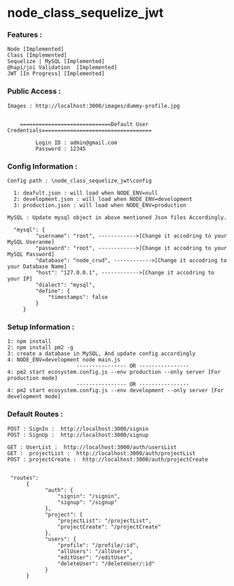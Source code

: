 # node_class_sequelize_jwt

### Features :
    Node [Implemented]
    Class [Implemented]
    Sequelize | MySQL [Implemented]
    @hapi/joi Validation  [Implemented]
    JWT [In Progress] [Implemented]

### Public Access :  
    Images : http://localhost:3000/images/dummy-profile.jpg
    
        
        =============================Default User Credentials===================================
            
             Login ID : admin@gmail.com
             Password : 12345

    
### Config Information :
    Config path : \node_class_sequelize_jwt\config
      
      1: deafult.json : will load when NODE_ENV=null
      2: development.json : will load when NODE_ENV=development
      3: production.json : will load when NODE_ENV=production
        
    MySQL : Update mysql object in above mentioned Json files Accordingly.
      
      "mysql": {
             "username": "root", ------------>[Change it accodring to your MySQL Useranme]
             "password": "root", ------------>[Change it accodring to your MySQL Password]
             "database": "node_crud", ------------>[Change it accodring to your Database Name]
             "host": "127.0.0.1", ------------>[Change it accodring to your IP]
             "dialect": "mysql",
             "define": {
                 "timestamps": false
             }
         }
     
       
    
### Setup Information :
    1: npm install
    2: npm install pm2 -g
    3: create a database in MySQL, And update config accordingly
    4: NODE_ENV=development node main.js
                          ---------------- OR ----------------
    4: pm2 start ecosystem.config.js --env production --only server [For production mode]
                          ---------------- OR ----------------
    4: pm2 start ecosystem.config.js --env development --only server [For development mode]
    

 
    
    
    
### Default Routes :
    POST : SignIn :  http://localhost:3000/signin
    POST : SignUp :  http://localhost:3000/signup
    
    GET : UserList :  http://localhost:3000/auth/usersList
    GET :  projectList :  http://localhost:3000/auth/projectList
    POST : projectCreate :  http://localhost:3000/auth/projectCreate
    
    
     "routes": 
          {
                "auth": {
                    "signin": "/signin",
                    "signup": "/signup"
                },
                "project": {
                    "projectList": "/projectList",
                    "projectCreate": "/projectCreate"
                },
                "users": {
                    "profile": "/profile/:id",
                    "allUsers": "/allUsers",
                    "editUser": "/editUser",
                    "deleteUser": "/deleteUser/:id"
                }
          }